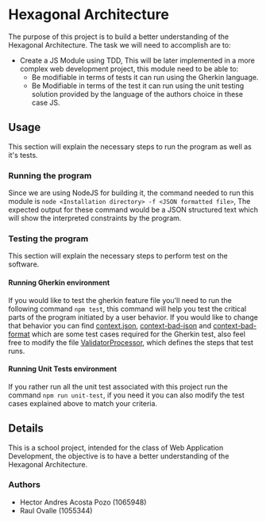 # Hexagonal Architecture #
The purpose of this project is to build a better understanding of the Hexagonal Architecture.
The task we will need to accomplish are to:
* Create a JS Module using TDD, This will be later implemented in a more complex web development project, this module need to be able to:
  - Be modifiable in terms of tests it can run using the Gherkin language.
  - Be Modifiable in terms of the test it can run using the unit testing solution provided by the language of the authors choice in these case JS.

## Usage ##
This section will explain the necessary steps to run the program as well as it's tests.
### Running the program ###
Since we are using NodeJS for building it, the command needed to run this module is ```node <Installation directory> -f <JSON formatted file>```, The expected output for these command would be a JSON structured text which will show the interpreted constraints by the program.
### Testing the program ###
This section will explain the necessary steps to perform test on the software.
#### Running Gherkin environment ####
If you would like to test the gherkin feature file you'll need to run the following command ```npm test```, this command will help you test the critical parts of the program initiated by a user behavior. If you would like to change that behavior you can find [context.json]("https://git.meetacosta.com/Intec/Hexagonal-Architecture/blob/master/context.json"), [context-bad-json]("https://git.meetacosta.com/Intec/Hexagonal-Architecture/blob/master/context-bad-json.json") and [context-bad-format]("https://git.meetacosta.com/Intec/Hexagonal-Architecture/blob/master/context-bad-format.json") which are some test cases required for the Gherkin test, also feel free to modify the file [ValidatorProcessor]("https://git.meetacosta.com/Intec/Hexagonal-Architecture/blob/master/features/ValidatorProcessor.feature"), which defines the steps that test runs.

#### Running Unit Tests environment ####
If you rather run all the unit test associated with this project run the command ```npm run unit-test```, if you need it you can also modify the test cases explained above to match your criteria.

## Details ##
This is a school project, intended for the class of Web Application Development, the objective is to have a better understanding of the Hexagonal Architecture.

### Authors ###
* Hector Andres Acosta Pozo (1065948)
* Raul Ovalle (1055344)

